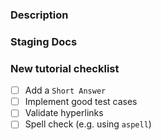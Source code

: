 ### Description

<!-- https://github.com/confluentinc/kafka-tutorials/issues/GH_ISSUE_NUMBER -->

### Staging Docs

<!-- http://kafka-tutorials-staging.s3-website-us-west-2.amazonaws.com/BRANCH_NAME/ -->
<!-- http://kafka-tutorials-staging.s3-website-us-west-2.amazonaws.com/BRANCH_NAME/KT_PATH -->

### New tutorial checklist

- [ ] Add a `Short Answer`
- [ ] Implement good test cases
- [ ] Validate hyperlinks
- [ ] Spell check (e.g. using `aspell`)
